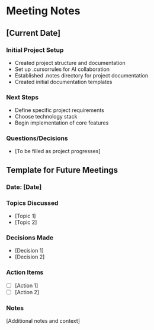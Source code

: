 # Meeting Notes

## [Current Date]
### Initial Project Setup
- Created project structure and documentation
- Set up .cursorrules for AI collaboration
- Established .notes directory for project documentation
- Created initial documentation templates

### Next Steps
- Define specific project requirements
- Choose technology stack
- Begin implementation of core features

### Questions/Decisions
- [To be filled as project progresses]

## Template for Future Meetings
### Date: [Date]
### Topics Discussed
- [Topic 1]
- [Topic 2]

### Decisions Made
- [Decision 1]
- [Decision 2]

### Action Items
- [ ] [Action 1]
- [ ] [Action 2]

### Notes
[Additional notes and context] 